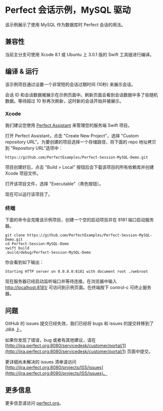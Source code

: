 # Perfect 会话示例，MySQL 驱动
该示例展示了使用 MySQL 作为数据库时 Perfect 会话的用法。

## 兼容性
当前主分支可使用 Xcode 8.1 或 Ubuntu 上 3.0.1 版的 Swift 工具链进行编译。

## 编译 & 运行
该示例项目通过设置一个非常短的会话过期时间 (10秒) 来展示会话。

会话 ID 和会话数据被展示在示例页面中。刷新页面会看到会话数据中多了些随机数据。等待超过 10 秒再次刷新，这时新的会话开始并被展示。

### Xcode
我们建议您使用 [Perfect Assistant](http://perfect.org/en/assistant/) 来管理您的服务端 Swift 项目。

打开 Perfect Assistant，点击 "Create New Project"，选择 "Custom repository URL"。为要创建的项目选择一个存储路径，将下面的 repo 地址拷贝到 "Repository URL"选项中：
~~~{shell}
https://github.com/PerfectExamples/Perfect-Session-MySQL-Demo.git
~~~

项目创建好后，点击 "Build > Local" 按钮后会下载该项目的所有依赖库并创建 Xcode 项目文件。

打开该项目文件，选择 "Executable"（黑色按钮）。

现在可以运行该项目了。

### 终端
下面的命令会克隆该示例项目，创建一个空的启动项目并在 8181 端口启动服务器。
~~~{shell}
git clone https://github.com/PerfectExamples/Perfect-Session-MySQL-Demo.git
cd Perfect-Session-MySQL-Demo
swift build
.build/debug/Perfect-Session-MySQL-Demo
~~~

你会看到如下输出：
~~~{shell}
Starting HTTP server on 0.0.0.0:8181 with document root ./webroot
~~~

现在服务器已经启动监听端口并等待连接。在浏览器中输入 [http://localhost:8181/](http://localhost:8181/) 可访问到示例页面。在终端按下 control-c 可终止服务器。

## 问题
GitHub 的 issues 提交已经失效，我们已经将 bugs 和 issues 的提交转移到了 JIRA 上。

如果你发现了错误，bug 或者有其他建议，请在 [http://jira.perfect.org:8080/servicedesk/customer/portal/1](http://jira.perfect.org:8080/servicedesk/customer/portal/1) 页面中提交。

更详细尚未解决的 issues 清单请访问 [http://jira.perfect.org:8080/projects/ISS/issues](http://jira.perfect.org:8080/projects/ISS/issues)。

## 更多信息
更多信息请访问 [perfect.org](perfect.org)。
